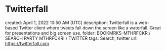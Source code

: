# Twitterfall

created: April 1, 2022 10:50 AM (UTC)
description: Twitterfall is a web-based Twitter client where tweets fall down the screen like a waterfall. Great for presentations and big screen use.
folder: BOOKMRKS-MTHRFCKR / SEARCH PARTY MTHRFCKR! / TWITTER
tags: Search, twitter
url: https://twitterfall.com